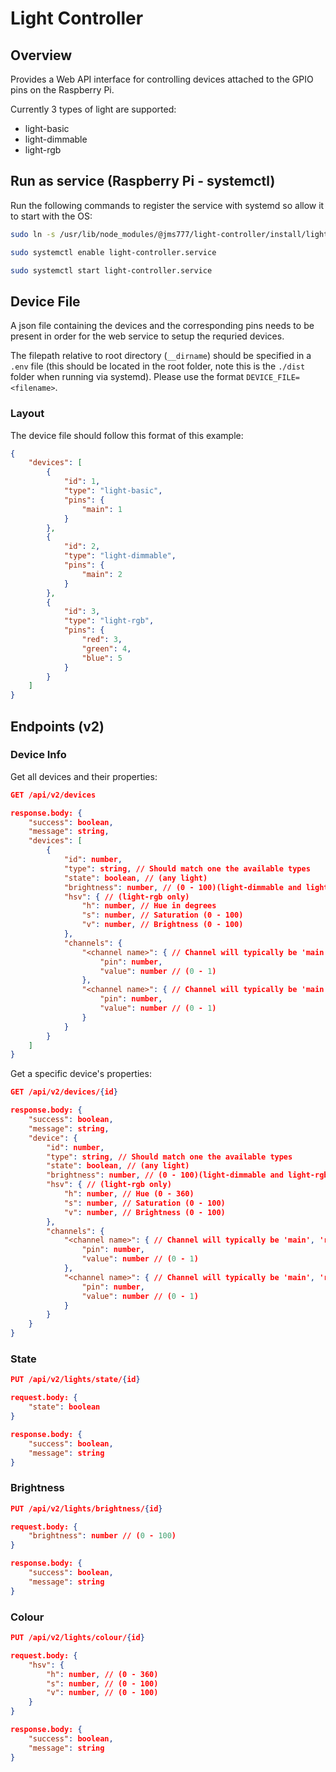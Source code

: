 # Light Controller
## Overview
Provides a Web API interface for controlling devices attached to the GPIO pins on the Raspberry Pi.

Currently 3 types of light are supported:
-   light-basic
-   light-dimmable
-   light-rgb

## Run as service (Raspberry Pi - systemctl)
Run the following commands to register the service with systemd so allow it to start with the OS:

``` bash
sudo ln -s /usr/lib/node_modules/@jms777/light-controller/install/light-controller.service /etc/systemd/system/

sudo systemctl enable light-controller.service

sudo systemctl start light-controller.service
```

## Device File
A json file containing the devices and the corresponding pins needs to be present in order for the web service to setup the requried devices.

The filepath relative to root directory (`__dirname`) should be specified in a `.env` file (this should be located in the root folder, note this is the `./dist` folder when running via systemd). Please use the format `DEVICE_FILE=<filename>`.

### Layout
The device file should follow this format of this example:

``` json
{
    "devices": [
        {
            "id": 1,
            "type": "light-basic",
            "pins": {
                "main": 1
            }
        },
        {
            "id": 2,
            "type": "light-dimmable",
            "pins": {
                "main": 2
            }
        },
        {
            "id": 3,
            "type": "light-rgb",
            "pins": {
                "red": 3,
                "green": 4,
                "blue": 5
            }
        }
    ]
}
```

## Endpoints (v2)

### Device Info
Get all devices and their properties:
``` json
GET /api/v2/devices

response.body: {
    "success": boolean,
    "message": string,
    "devices": [
        {
            "id": number,
            "type": string, // Should match one the available types
            "state": boolean, // (any light)
            "brightness": number, // (0 - 100)(light-dimmable and light-rgb)
            "hsv": { // (light-rgb only)
                "h": number, // Hue in degrees
                "s": number, // Saturation (0 - 100)
                "v": number, // Brightness (0 - 100)
            },
            "channels": {
                "<channel name>": { // Channel will typically be 'main', 'red', 'green' or 'blue'
                    "pin": number,
                    "value": number // (0 - 1)
                },
                "<channel name>": { // Channel will typically be 'main', 'red', 'green' or 'blue'
                    "pin": number,
                    "value": number // (0 - 1)
                }
            }
        }
    ]
}
```

Get a specific device's properties:
``` json
GET /api/v2/devices/{id}

response.body: {
    "success": boolean,
    "message": string,
    "device": {
        "id": number,
        "type": string, // Should match one the available types
        "state": boolean, // (any light)
        "brightness": number, // (0 - 100)(light-dimmable and light-rgb)
        "hsv": { // (light-rgb only)
            "h": number, // Hue (0 - 360)
            "s": number, // Saturation (0 - 100)
            "v": number, // Brightness (0 - 100)
        },
        "channels": {
            "<channel name>": { // Channel will typically be 'main', 'red', 'green' or 'blue'
                "pin": number,
                "value": number // (0 - 1)
            },
            "<channel name>": { // Channel will typically be 'main', 'red', 'green' or 'blue'
                "pin": number,
                "value": number // (0 - 1)
            }
        }
    }
}
```

### State

``` json
PUT /api/v2/lights/state/{id}

request.body: {
    "state": boolean
}

response.body: {
    "success": boolean,
    "message": string
}
```

### Brightness
``` json
PUT /api/v2/lights/brightness/{id}

request.body: {
    "brightness": number // (0 - 100)
}

response.body: {
    "success": boolean,
    "message": string
}
```

### Colour
``` json
PUT /api/v2/lights/colour/{id}

request.body: {
    "hsv": {
        "h": number, // (0 - 360)
        "s": number, // (0 - 100)
        "v": number, // (0 - 100)
    }
}

response.body: {
    "success": boolean,
    "message": string
}
```
